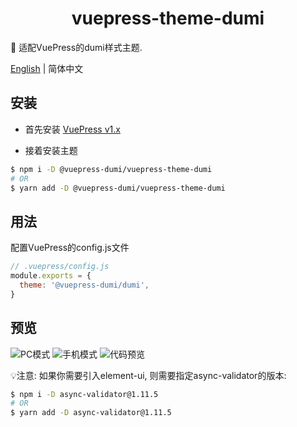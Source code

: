<h1 align="center">vuepress-theme-dumi</h1>

📖 适配VuePress的dumi样式主题.

<a href="https://github.com/OrekiSH/vuepress-dumi/blob/main/README.md">English</a> | 简体中文

## 安装

* 首先安装 [VuePress v1.x](https://github.com/vuejs/vuepress)

* 接着安装主题

```bash
$ npm i -D @vuepress-dumi/vuepress-theme-dumi
# OR
$ yarn add -D @vuepress-dumi/vuepress-theme-dumi
```

## 用法

配置VuePress的config.js文件

```js
// .vuepress/config.js
module.exports = {
  theme: '@vuepress-dumi/dumi',
}
```

## 预览

![PC模式](https://s3.ax1x.com/2021/02/12/yDNldg.png)
![手机模式](https://s3.ax1x.com/2021/02/12/yDUi60.png)
![代码预览](https://s3.ax1x.com/2021/02/12/yDNgQx.png)

💡注意: 如果你需要引入element-ui, 则需要指定async-validator的版本:

``` bash
$ npm i -D async-validator@1.11.5
# OR
$ yarn add -D async-validator@1.11.5
```